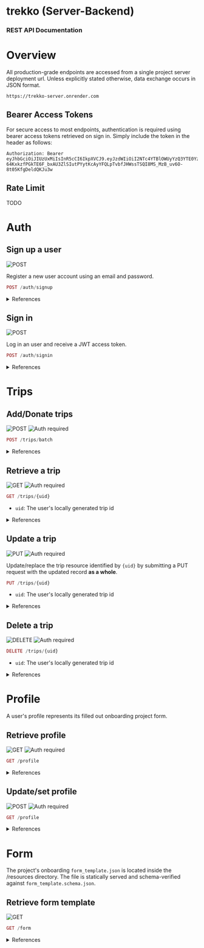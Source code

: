 # trekko (Server-Backend)

### REST API Documentation

# Overview

All production-grade endpoints are accessed from a single project server deployment url. Unless explicitly stated otherwise, data exchange occurs in JSON format.

```
https://trekko-server.onrender.com
```

## Bearer Access Tokens

For secure access to most endpoints, authentication is required using bearer access tokens retrieved on sign in. Simply include the token in the header as follows:

```
Authorization: Bearer eyJhbGciOiJIUzUxMiIsInR5cCI6IkpXVCJ9.eyJzdWIiOiI2NTc4YTBlOWUyYzQ3YTE0YzkyODNjOTgiLCJleHAiOjE3MDI0OTEwMTV9.8rp-64KxkzfPGkTE6F_bxAU3ZlSIutPYytKcAyYFQLpTvbfJHWssTSQI8MS_MzB_uv6O-8t05KfgDeldQKJu3w
```

## Rate Limit

TODO

# Auth

## Sign up a user

![POST](https://img.shields.io/badge/POST-blue)

Register a new user account using an email and password.

```php
POST /auth/signup
```

<details>
<summary>References</summary>

#### Request

```json
{
  "email": "email@example.com",
  "password": "password"
}
```

#### Response

##### `OK`

```
Status: 201 Created
```

```json
{
  "token": "eyJhbGciOiJIUzUxMiIsInR5cCI6IkpXVCJ9.eyJzdWIiOiI2NTc4YTBlOWUyYzQ3YTE0YzkyODNjOTgiLCJleHAiOjE3MDI0OTEwMTV9.8rp-64KxkzfPGkTE6F_bxAU3ZlSIutPYytKcAyYFQLpTvbfJHWssTSQI8MS_MzB_uv6O-8t05KfgDeldQKJu3w"
}
```

</details>

## Sign in

![POST](https://img.shields.io/badge/POST-blue)

Log in an user and receive a JWT access token.

```php
POST /auth/signin
```

<details>
<summary>References</summary>

#### Request

```json
{
  "email": "email@example.com",
  "password": "password"
}
```

#### Response

##### `OK`

```
Status: 200 Status
```

```json
{
  "token": "eyJhbGciOiJIUzUxMiIsInR5cCI6IkpXVCJ9.eyJzdWIiOiI2NTc4YTBlOWUyYzQ3YTE0YzkyODNjOTgiLCJleHAiOjE3MDI0OTEwMTV9.8rp-64KxkzfPGkTE6F_bxAU3ZlSIutPYytKcAyYFQLpTvbfJHWssTSQI8MS_MzB_uv6O-8t05KfgDeldQKJu3w"
}
```

</details>

# Trips

## Add/Donate trips

![POST](https://img.shields.io/badge/POST-blue) ![Auth required](https://img.shields.io/badge/Auth%20required-8A2BE2)

```php
POST /trips/batch
```

<details>
<summary>References</summary>

#### Request

```json
[
  {
    "uid": "bbG8a0c8283c98e9e2c47a14",
    "startTimestamp": 1703759287970,
    ...
  },
  ...
]
```

#### Response

##### `OK`

```
Status: 201 Created
```

```json
[
  {
    "id": "6578a0e9e2c47a14c8283c98",
    "uid": "bbG8a0c8283c98e9e2c47a14",
    "startTimestamp": 1703759287970,
    "endTimestamp": 1703759287972,
    "distance": 40,
    "vehicles": ["CAR"],
    "purpose": "Freizeit",
    "comment": null
  },
  ...
]
```

</details>

## Retrieve a trip

![GET](https://img.shields.io/badge/GET-blue) ![Auth required](https://img.shields.io/badge/Auth%20required-8A2BE2)

```php
GET /trips/{uid}
```

- `uid`: The user's locally generated trip id

<details>
<summary>References</summary>

#### Request

#### Response

##### `OK`

```
Status: 200 Success
```

```json
{
  "id": "6578a0e9e2c47a14c8283c98",
  "uid": "bbG8a0c8283c98e9e2c47a14",
  "startTimestamp": 1703759287970,
  ...
}
```

</details>

## Update a trip

![PUT](https://img.shields.io/badge/PUT-blue) ![Auth required](https://img.shields.io/badge/Auth%20required-8A2BE2)

Update/replace the trip resource identified by `{uid}` by submitting a PUT request with the updated record **as a whole**.

```php
PUT /trips/{uid}
```

- `uid`: The user's locally generated trip id

<details>
<summary>References</summary>

#### Request

```json
{
  "uid": "bbG8a0c8283c98e9e2c47a14",
  "startTimestamp": 1703759287970,
  ...
}
```

#### Response

##### `OK`

```
Status: 200 Success
```

```json
{
  "id": "6578a0e9e2c47a14c8283c98",
  "uid": "bbG8a0c8283c98e9e2c47a14",
  "startTimestamp": 1703759287970,
  ...
}
```

</details>

## Delete a trip

![DELETE](https://img.shields.io/badge/DELETE-blue) ![Auth required](https://img.shields.io/badge/Auth%20required-8A2BE2)

```php
DELETE /trips/{uid}
```

- `uid`: The user's locally generated trip id

<details>
<summary>References</summary>

#### Request

#### Response

##### `OK`

```
Status: 204 No Content
```

</details>


# Profile

A user's profile represents its filled out onboarding project form.

## Retrieve profile

![GET](https://img.shields.io/badge/GET-blue) ![Auth required](https://img.shields.io/badge/Auth%20required-8A2BE2)

```php
GET /profile
```

<details>
<summary>References</summary>

#### Request

#### Response

##### `OK`

```
Status: 200 Success
```

```json
{
  "homeOffice": false,
  "gender": "male",
  "age": 21
}
```

</details>

## Update/set profile

![POST](https://img.shields.io/badge/POST-blue) ![Auth required](https://img.shields.io/badge/Auth%20required-8A2BE2)

```php
GET /profile
```

<details>
<summary>References</summary>

#### Request

```json
{
  "homeOffice": false,
  "gender": "female",
  "age": 21
}

```

#### Response

##### `OK`

```
Status: 201 Created
```

The submitted profile is verified against `form_template.json` to verify its integrity. In case of a malformed or invalid form submission, an error is returned.

##### `FAILED_INVALID_FORM_DATA`

```
Status: 401 Bad Request
```

```json
{
  "reason": "FAILED_INVALID_FORM_DATA"
}
```

</details>



# Form

The project's onboarding `form_template.json` is located inside the /resources directory. The file is statically served and schema-verified against `form_template.schema.json`.

## Retrieve form template

![GET](https://img.shields.io/badge/GET-blue)

```php
GET /form
```

<details>
<summary>References</summary>

#### Request

#### Response

##### `OK`

```
Status: 200 Success
```

```json
{
  "$schema": "./form_template.schema.json",
  "fields": [
    {
      "title": "Home Office",
      "key": "homeOffice",
      "type": "boolean",
      "required": false
    },
    {
      "title": "Geschlecht",
      "key": "gender",
      "type": "select",
      "required": true,
      "options": [
        {
          "title": "Männlich",
          "key": "male"
        },
        {
          "title": "Weiblich",
          "key": "female"
        },
        {
          "title": "Divers",
          "key": "divers"
        }
      ]
    },
    {
      "title": "Alter",
      "key": "age",
      "type": "number",
      "required": true
    }
  ]
}

```

</details>
